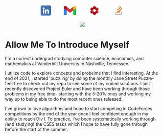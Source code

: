 <p align="center">
    <a href="https://www.linkedin.com/in/evansemet/" target="_blank"><img src="linkedinlogo.png" width="40" height="40"></a>
    &nbsp;&nbsp;&nbsp;&nbsp;&nbsp;&nbsp;&nbsp;&nbsp;
    <a href="mailto:evancsemet@gmail.com"><img src="gmaillogo.webp" width="40" height="40"></a>
    &nbsp;&nbsp;&nbsp;&nbsp;&nbsp;&nbsp;&nbsp;&nbsp;
    <a href="https://math.stackexchange.com/users/1054197/evan-semet" target="_blank"><img src="mathselogo.png" width="40" height="40"></a>
    &nbsp;&nbsp;&nbsp;&nbsp;&nbsp;&nbsp;&nbsp;&nbsp;
    <a href="https://stackoverflow.com/users/17670386/evan-semet" target="_blank"><img src="stackoverflowlogo.png" width="40" height="40"></a>
</p>

<p align="center">
    <img src="https://profile-counter.glitch.me/evansemet/count.svg" /> 
</p>


# Allow Me To Introduce Myself

I'm a current undergrad studying computer science, economics, and mathematics at Vanderbilt University in Nashville, Tennessee. 

I utilize code to explore concepts and probelms that I find interesting. At the end of 2021, I started 'puzzling' by doing the monthly Jane Street Puzzle- feel free to check out my repo to see some of my coded solutions. I just recently discovered Project Euler and have been working through those problems in my free time- starting with the 5-20% ones and working my way up to being able to do the most recent ones released.

I've grown to love algorithms and hope to start competing in CodeForces competitions by the end of the year once I feel confident enough in my ability to reach Div I. To practice, I've been systematically working through (and studying) the CSES tasks which I hope to have fully gone through before the start of the summer.
